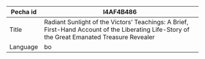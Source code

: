 |Pecha id | I4AF4B486
| --- | --- 
|Title | Radiant Sunlight of the Victors’ Teachings: A Brief, First-Hand Account of the Liberating Life-Story of the Great Emanated Treasure Revealer 
|Language | bo